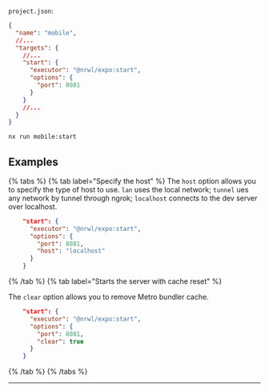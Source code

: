 `project.json`:

```json
{
  "name": "mobile",
  //...
  "targets": {
    //...
    "start": {
      "executor": "@nrwl/expo:start",
      "options": {
        "port": 8081
      }
    }
    //...
  }
}
```

```bash
nx run mobile:start
```

## Examples

{% tabs %}
{% tab label="Specify the host" %}
The `host` option allows you to specify the type of host to use. `lan` uses the local network; `tunnel` ues any network by tunnel through ngrok; `localhost` connects to the dev server over localhost.

```json
    "start": {
      "executor": "@nrwl/expo:start",
      "options": {
        "port": 8081,
        "host": "localhost"
      }
    }
```

{% /tab %}
{% tab label="Starts the server with cache reset" %}

The `clear` option allows you to remove Metro bundler cache.

```json
    "start": {
      "executor": "@nrwl/expo:start",
      "options": {
        "port": 8081,
        "clear": true
      }
    }
```

{% /tab %}
{% /tabs %}

---
